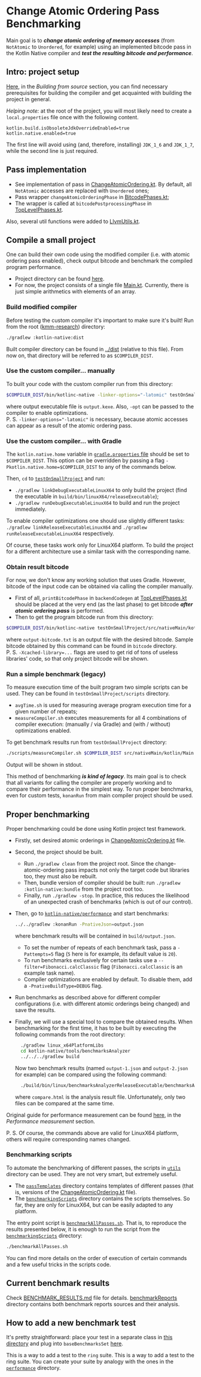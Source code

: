 # Change Atomic Ordering Pass Benchmarking

Main goal is to _**change atomic ordering of memory accesses**_ (from `NotAtomic` to `Unordered`, for example) using an implemented bitcode pass in the Kotlin Native compiler and _**test the resulting bitcode and performance**_.

## Intro: project setup

[Here](../README.md), in the _Building from source_ section, you can find necessary prerequisites for building the compiler and get acquainted with building the project in general.

_Helping note:_ at the root of the project, you will most likely need to create a `local.properties` file once with the following content.
```
kotlin.build.isObsoleteJdkOverrideEnabled=true
kotlin.native.enabled=true
```
The first line will avoid using (and, therefore, installing) `JDK_1_6` and `JDK_1_7`, while the second line is just required.

## Pass implementation

* See implementation of pass in [ChangeAtomicOrdering.kt](../backend.native/compiler/ir/backend.native/src/org/jetbrains/kotlin/backend/konan/aopass/ChangeAtomicOrdering.kt). By default, all `NotAtomic` accesses are replaced with `Unordered` ones;
* Pass wrapper `changeAtomicOrderingPhase` in [BitcodePhases.kt](../backend.native/compiler/ir/backend.native/src/org/jetbrains/kotlin/backend/konan/llvm/BitcodePhases.kt);
* The wrapper is called at `bitcodePostprocessingPhase` in [TopLevelPhases.kt](../backend.native/compiler/ir/backend.native/src/org/jetbrains/kotlin/backend/konan/ToplevelPhases.kt).

Also, several util functions were added to [LlvmUtils.kt](../backend.native/compiler/ir/backend.native/src/org/jetbrains/kotlin/backend/konan/llvm/LlvmUtils.kt).

## Compile a small project

One can build their own code using the modified compiler (i.e. with atomic ordering pass enabled), check output bitcode and benchmark the compiled program performance.

* Project directory can be found [here](testOnSmallProject).
* For now, the project consists of a single file [Main.kt](testOnSmallProject/src/nativeMain/kotlin/Main.kt). Currently, there is just simple arithmetics with elements of an array.

### Build modified compiler

Before testing the custom compiler it's important to make sure it's built! Run from the root ([kmm-research](../..)) directory:

```bash
./gradlew :kotlin-native:dist
```

Built compiler directory can be found in [../dist](../dist) (relative to this file). From now on, that directory will be referred to as `$COMPILER_DIST`.

### Use the custom compiler... manually

To built your code with the custom compiler run from this directory:

```bash
$COMPILER_DIST/bin/kotlinc-native -linker-options="-latomic" testOnSmallProject/src/nativeMain/kotlin/Main.kt -o output 
```

where output executable file is `output.kexe`. Also, `-opt` can be passed to the compiler to enable optimizations.<br/>
P. S. `-linker-options="-latomic"` is necessary, because atomic accesses can appear as a result of the atomic ordering pass.

### Use the custom compiler... with Gradle

The `kotlin.native.home` variable in [`gradle.properties` file](testOnSmallProject/gradle.properties) should be set to `$COMPILER_DIST`. This option can be overridden by passing a flag `-Pkotlin.native.home=$COMPILER_DIST` to any of the commands below.

Then, `cd` to [`testOnSmallProject`](testOnSmallProject) and run:

* `./gradlew linkDebugExecutableLinuxX64` to only build the project (find the executable in `build/bin/linuxX64/releaseExecutable`);
* `./gradlew runDebugExecutableLinuxX64` to build and run the project immediately.

To enable compiler optimizations one should use slightly different tasks: `./gradlew linkReleaseExecutableLinuxX64` and `./gradlew runReleaseExecutableLinuxX64` respectively.

Of course, these tasks work only for LinuxX64 platform. To build the project for a different architecture use a similar task with the corresponding name.

### Obtain result bitcode

For now, we don't know any working solution that uses Gradle. However, bitcode of the input code can be obtained via calling the compiler manually.

* First of all, `printBitcodePhase` in `backendCodegen` at [TopLevelPhases.kt](../backend.native/compiler/ir/backend.native/src/org/jetbrains/kotlin/backend/konan/ToplevelPhases.kt) should be placed at the very end (as the last phase) to get bitcode _**after atomic ordering pass**_ is performed.
* Then to get the program bitcode run from this directory:

```bash
$COMPILER_DIST/bin/kotlinc-native testOnSmallProject/src/nativeMain/kotlin/Main.kt -linker-options="-latomic" -Xcached-library=$COMPILER_DIST/klib/common/stdlib,$COMPILER_DIST/klib/cache/linux_x64-gSTATIC/stdlib-cache -Xprint-bitcode 2> output-bitcode.txt
```

where `output-bitcode.txt` is an output file with the desired bitcode. Sample bitcode obtained by this command can be found in `bitcode` directory.<br/>
P. S. `-Xcached-library=...` flags are used to get rid of tons of useless libraries' code, so that only project bitcode will be shown.

### Run a simple benchmark (legacy)

To measure execution time of the built program two simple scripts can be used. They can be found in `testOnSmallProject/scripts` directory.

* `avgTime.sh` is used for measuring average program execution time for a given number of repeats;
* `measureCompiler.sh` executes measurements for all 4 combinations of compiler execution: (manually / via Gradle) and (with / without) optimizations enabled.

To get benchmark results run from `testOnSmallProject` directory:

```bash
./scripts/measureCompiler.sh $COMPILER_DIST src/nativeMain/kotlin/Main.kt
```

Output will be shown in stdout.

This method of benchmarking _**is kind of legacy**_. Its main goal is to check that all variants for calling the compiler are properly working and to compare their performance in the simplest way. To run proper benchmarks, even for custom tests, `konanRun` from main compiler project should be used.

## Proper benchmarking

Proper benchmarking could be done using Kotlin project test framework.

* Firstly, set desired atomic orderings in [ChangeAtomicOrdering.kt](../backend.native/compiler/ir/backend.native/src/org/jetbrains/kotlin/backend/konan/aopass/ChangeAtomicOrdering.kt) file.
* Second, the project should be built. 
  * Run `./gradlew clean` from the project root. Since the change-atomic-ordering pass impacts not only the target code but libraries too, they must also be rebuilt.
  * Then, bundle version of compiler should be built: run `./gradlew :kotlin-native:bundle` from the project root too.
  * Finally, run `./gradlew -stop`. In practice, this reduces the likelihood of an unexpected crash of benchmarks (which is out of our control).
* Then, go to [`kotlin-native/performance`](../performance) and start benchmarks:

    ```bash
    ../../gradlew :konanRun -PnativeJson=output.json
    ```

  where benchmark results will be contained in `build/output.json`.
  * To set the number of repeats of each benchmark task, pass a `-Pattempts=5` flag (`5` here is for example, its default value is `20`).
  * To run benchmarks exclusively for certain tasks use a `--filter=Fibonacci.calcClassic` flag (`Fibonacci.calcClassic` is an example task name).
  * Compiler optimizations are enabled by default. To disable them, add a `-PnativeBuildType=DEBUG` flag.
* Run benchmarks as described above for different compiler configurations (i.e. with different atomic orderings being changed) and save the results.
* Finally, we will use a special tool to compare the obtained results. When benchmarking for the first time, it has to be built by executing the following commands from the root directory:
  ```bash
    ./gradlew linux_x64PlatformLibs
    cd kotlin-native/tools/benchmarksAnalyzer
    ../../../gradlew build
  ```
  Now two benchmark results (named `output-1.json` and `output-2.json` for example) can be compared using the following command:
  ```bash
    ./build/bin/linux/benchmarksAnalyzerReleaseExecutable/benchmarksAnalyzer.kexe output-1.json output-2.json -f -r html -o compare.html
  ```
  where `compare.html` is the analysis result file. Unfortunately, only two files can be compared at the same time.

Original guide for performance measurement can be found [here](../HACKING.md), in the _Performance measurement_ section.

P. S. Of course, the commands above are valid for LinuxX64 platform, others will require corresponding names changed.

### Benchmarking scripts

To automate the benchmarking of different passes, the scripts in [`utils`](utils) directory can be used. They are not very smart, but extremely useful. 
* The [`passTemplates`](utils/passTemplates) directory contains templates of different passes (that is, versions of the [ChangeAtomicOrdering.kt](../backend.native/compiler/ir/backend.native/src/org/jetbrains/kotlin/backend/konan/aopass/ChangeAtomicOrdering.kt) file). 
* The [`benchmarkingScripts`](utils/benchmarkingScripts) directory contains the scripts themselves. So far, they are only for LinuxX64, but can be easily adapted to any platform. 

The entry point script is [`benchmarkAllPasses.sh`](utils/benchmarkingScripts/benchmarkAllPasses.sh). That is, to reproduce the results presented below, it is enough to run the script from the [`benchmarkingScripts`](utils/benchmarkingScripts) directory:
```bash
./benchmarkAllPasses.sh
 ```
You can find more details on the order of execution of certain commands and a few useful tricks in the scripts code.

## Current benchmark results 

Check [BENCHMARK_RESULTS.md](benchmarkReports/BENCHMARK_RESULTS.md) file for details. [benchmarkReports](benchmarkReports) directory contains both benchmark reports sources and their analysis.

## How to add a new benchmark test

It's pretty straightforward: place your test in a separate class in [this directory](../performance/ring/src/main/kotlin/org/jetbrains/ring) and plug into `baseBenchmarksSet` [here](../../kotlin-native/performance/ring/src/main/kotlin/main.kt). 

This is a way to add a test to the `ring` suite. This is a way to add a test to the ring suite. You can create your suite by analogy with the ones in the [`performance`](../performance) directory. 
